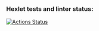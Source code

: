 ### Hexlet tests and linter status:
[![Actions Status](https://github.com/AlinaSh96/frontend-project-lvl1/workflows/hexlet-check/badge.svg)](https://github.com/AlinaSh96/frontend-project-lvl1/actions)